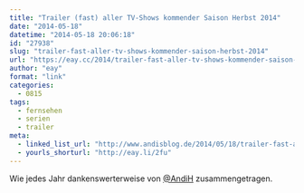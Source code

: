 ```yaml
---
title: "Trailer (fast) aller TV-Shows kommender Saison Herbst 2014"
date: "2014-05-18"
datetime: "2014-05-18 20:06:18"
id: "27938"
slug: "trailer-fast-aller-tv-shows-kommender-saison-herbst-2014"
url: "https://eay.cc/2014/trailer-fast-aller-tv-shows-kommender-saison-herbst-2014/"
author: "eay"
format: "link"
categories:
  - 0815
tags:
  - fernsehen
  - serien
  - trailer
meta:
  - linked_list_url: "http://www.andisblog.de/2014/05/18/trailer-fast-aller-tv-shows-kommender-saison-herbst-2014/"
  - yourls_shorturl: "http://eay.li/2fu"
---
```


Wie jedes Jahr dankenswerterweise von [@AndiH](http://twitter.com/andih) zusammengetragen.
